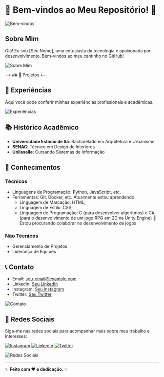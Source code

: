 # 🌸 Bem-vindos ao Meu Repositório! 🌸

![Bem-vindos](https://link-da-sua-imagem-de-boas-vindas.com)

## Sobre Mim

Olá! Eu sou [Seu Nome], uma entusiasta da tecnologia e apaixonada por desenvolvimento. Bem-vindos ao meu cantinho no GitHub!

![Sobre Mim](https://link-da-sua-imagem-pessoal.com)

--> ## 🚀 Projetos <--


## 💼 Experiências

Aqui você pode conferir minhas experiências profissionais e acadêmicas.

![Experiências](https://link-da-sua-imagem-de-experiencias.com)

## 📚 Histórico Acadêmico

- **Universidade Estácio de Sá**: Bacharelado em Arquitetura e Urbanismo
- **SENAC**: Técnico em Design de Interiores
- **Unilasalle**: Cursando Sistemas de Informação

## 🌟 Conhecimentos

### Técnicos
- Linguagens de Programação: Python, JavaScript, etc.
- Ferramentas: Git, Docker, etc.
Atualmente estou aprendendo: 
    * Linguagem de Marcação: HTML;
    * Linguagem de Estilo: CSS;
    * Linguagem de Programação: C (para desenvolver algoritmos) e C# (para o desenvolvimento de um jogo RPG em 2D na Unity Engine)
🤗 Estou procurando colaborar no desenvolvimento de jogos

### Não Técnicos
- Gerenciamento de Projetos
- Liderança de Equipes

## 📞 Contato

- Email: [seu-email@example.com](mailto:seu-email@example.com)
- LinkedIn: [Seu LinkedIn](https://www.linkedin.com/in/seu-usuario/)
- Instagram: [Seu Instagram](https://www.instagram.com/seu-usuario/)
- Twitter: [Seu Twitter](https://twitter.com/seu-usuario)

![Contato](https://link-da-sua-imagem-de-contato.com)

## 📱 Redes Sociais

Siga-me nas redes sociais para acompanhar mais sobre meu trabalho e interesses:

[![Instagram](https://img.shields.io/badge/Instagram-@seu_usuario-pink?style=flat&logo=instagram)](https://www.instagram.com/seu-usuario/)
[![LinkedIn](https://img.shields.io/badge/LinkedIn-@seu_usuario-blue?style=flat&logo=linkedin)](https://www.linkedin.com/in/seu-usuario/)
[![Twitter](https://img.shields.io/badge/Twitter-@seu_usuario-lightblue?style=flat&logo=twitter)](https://twitter.com/seu-usuario/)

![Redes Sociais](https://link-da-sua-imagem-de-redes-sociais.com)

---

✨ **Feito com ❤️ e dedicação.** ✨
